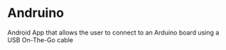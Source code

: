 # Andruino
Android App that allows the user to connect to an Arduino board using a USB On-The-Go cable 
